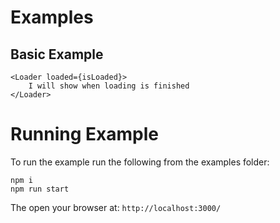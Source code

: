 # Examples 

## Basic Example

```
<Loader loaded={isLoaded}>
    I will show when loading is finished
</Loader>
```

# Running Example

To run the example run the following from the examples folder:

```
npm i 
npm run start
```

The open your browser at: `http://localhost:3000/`